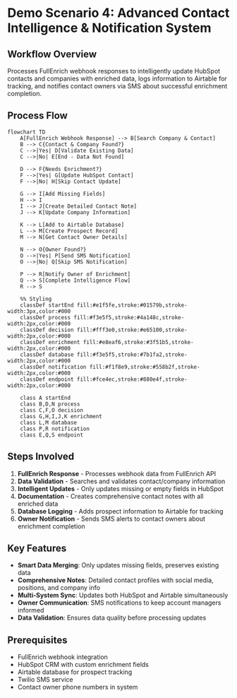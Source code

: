 # Demo Scenario 4: Advanced Contact Intelligence & Notification System

## Workflow Overview
Processes FullEnrich webhook responses to intelligently update HubSpot contacts and companies with enriched data, logs information to Airtable for tracking, and notifies contact owners via SMS about successful enrichment completion.

## Process Flow

```mermaid
flowchart TD
    A[FullEnrich Webhook Response] --> B[Search Company & Contact]
    B --> C{Contact & Company Found?}
    C -->|Yes| D[Validate Existing Data]
    C -->|No| E[End - Data Not Found]
    
    D --> F{Needs Enrichment?}
    F -->|Yes| G[Update HubSpot Contact]
    F -->|No| H[Skip Contact Update]
    
    G --> I[Add Missing Fields]
    H --> I
    I --> J[Create Detailed Contact Note]
    J --> K[Update Company Information]
    
    K --> L[Add to Airtable Database]
    L --> M[Create Prospect Record]
    M --> N[Get Contact Owner Details]
    
    N --> O{Owner Found?}
    O -->|Yes| P[Send SMS Notification]
    O -->|No| Q[Skip SMS Notification]
    
    P --> R[Notify Owner of Enrichment]
    Q --> S[Complete Intelligence Flow]
    R --> S

    %% Styling
    classDef startEnd fill:#e1f5fe,stroke:#01579b,stroke-width:3px,color:#000
    classDef process fill:#f3e5f5,stroke:#4a148c,stroke-width:2px,color:#000
    classDef decision fill:#fff3e0,stroke:#e65100,stroke-width:2px,color:#000
    classDef enrichment fill:#e8eaf6,stroke:#3f51b5,stroke-width:2px,color:#000
    classDef database fill:#f3e5f5,stroke:#7b1fa2,stroke-width:2px,color:#000
    classDef notification fill:#f1f8e9,stroke:#558b2f,stroke-width:2px,color:#000
    classDef endpoint fill:#fce4ec,stroke:#880e4f,stroke-width:2px,color:#000

    class A startEnd
    class B,D,N process
    class C,F,O decision
    class G,H,I,J,K enrichment
    class L,M database
    class P,R notification
    class E,Q,S endpoint
```

## Steps Involved

1. **FullEnrich Response** - Processes webhook data from FullEnrich API
2. **Data Validation** - Searches and validates contact/company information
3. **Intelligent Updates** - Only updates missing or empty fields in HubSpot
4. **Documentation** - Creates comprehensive contact notes with all enriched data
5. **Database Logging** - Adds prospect information to Airtable for tracking
6. **Owner Notification** - Sends SMS alerts to contact owners about enrichment completion

## Key Features

- **Smart Data Merging**: Only updates missing fields, preserves existing data
- **Comprehensive Notes**: Detailed contact profiles with social media, positions, and company info
- **Multi-System Sync**: Updates both HubSpot and Airtable simultaneously
- **Owner Communication**: SMS notifications to keep account managers informed
- **Data Validation**: Ensures data quality before processing updates

## Prerequisites

- FullEnrich webhook integration
- HubSpot CRM with custom enrichment fields
- Airtable database for prospect tracking
- Twilio SMS service
- Contact owner phone numbers in system
